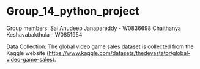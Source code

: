 # Group_14_python_project

Group members:
Sai Anudeep Janapareddy - W0836698
Chaithanya Keshavabakthula - W0851954

Data Collection: The global video game sales dataset is collected from the Kaggle website (https://www.kaggle.com/datasets/thedevastator/global-video-game-sales). 











